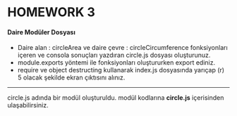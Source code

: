 # HOMEWORK 3
#### Daire Modüler Dosyası
- Daire alan : circleArea ve daire çevre : circleCircumference fonksiyonları içeren ve consola sonuçları yazdıran circle.js dosyası oluşturunuz.
- module.exports yöntemi ile fonksiyonları oluştururken export ediniz.
- require ve object destructing kullanarak index.js dosyasında yarıçap (r) 5 olacak şekilde ekran çıktısını alınız.



---
circle.js adında bir modül oluşturuldu. modül kodlarına **circle.js** içerisinden ulaşabilirsiniz.